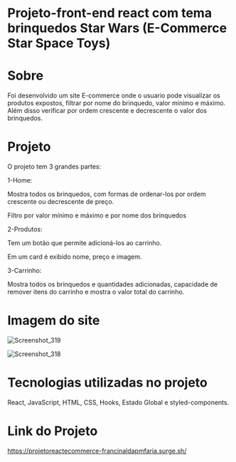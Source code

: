 # Projeto-front-end react com tema brinquedos Star Wars (E-Commerce Star Space Toys)

# Sobre

Foi desenvolvido um site E-commerce onde o usuario pode visualizar os produtos expostos, filtrar por nome do brinquedo, valor mínimo e máximo. Além disso verificar por ordem crescente e decrescente o valor dos brinquedos.

# Projeto

O projeto tem 3 grandes partes:

1-Home:

Mostra todos os brinquedos, com formas de ordenar-los por ordem crescente ou decrescente de preço.

Filtro por valor mínimo e máximo e por nome dos brinquedos

2-Produtos:

Tem um botão que permite adicioná-los ao carrinho.

Em um card é exibido nome, preço e imagem.

3-Carrinho:

Mostra todos os brinquedos e quantidades adicionadas, capacidade de remover itens do carrinho e mostra o valor total do carrinho.

# Imagem do site

![Screenshot_319](https://user-images.githubusercontent.com/111358030/213939673-83ccf857-3a74-4c9c-8b15-30082589d5d5.png)

![Screenshot_318](https://user-images.githubusercontent.com/111358030/213939687-fecef555-25e0-4e0e-b3b3-8574843f1583.png)

# Tecnologias utilizadas no projeto
React, JavaScript, HTML, CSS, Hooks, Estado Global e styled-components.

# Link do Projeto

https://projetoreactecommerce-francinaldapmfaria.surge.sh/

